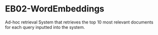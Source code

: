 # EB02-WordEmbeddings
Ad-hoc retrieval System that retrieves the top 10 most relevant documents for each query inputted into the system.
